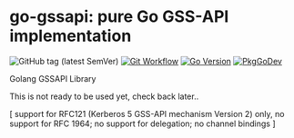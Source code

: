 # go-gssapi: pure Go GSS-API implementation


![GitHub tag (latest SemVer)](https://img.shields.io/github/v/tag/jake-scott/go-gssapi)
[![Git Workflow](https://img.shields.io/github/workflow/status/jake-scott/go-gssapi/unit-tests/v0)](https://img.shields.io/github/workflow/status/jake-scott/go-gssapi/unit-tests/v0)
[![Go Version](https://img.shields.io/badge/go%20version-%3E=1.1-61CFDD.svg?style=flat-square)](https://golang.org/)
[![PkgGoDev](https://pkg.go.dev/badge/mod/github.com/jake-scott/go-gssapi)](https://pkg.go.dev/mod/github.com/jake-scott/go-gssapi)


Golang GSSAPI Library

This is not ready to be used yet, check back later..

[ support for RFC121 (Kerberos 5 GSS-API mechanism Version 2) only, no
  support for RFC 1964; no support for delegation; no channel bindings ]

